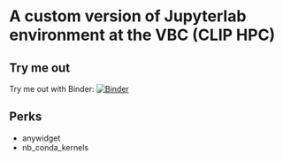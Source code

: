 # A custom version of Jupyterlab environment at the VBC (CLIP HPC)

## Try me out
Try me out with Binder:
[![Binder](https://mybinder.org/badge_logo.svg)](https://mybinder.org/v2/gh/dmitrymyl/clip-jupyterlab-custom/HEAD)

## Perks
* anywidget
* nb_conda_kernels
